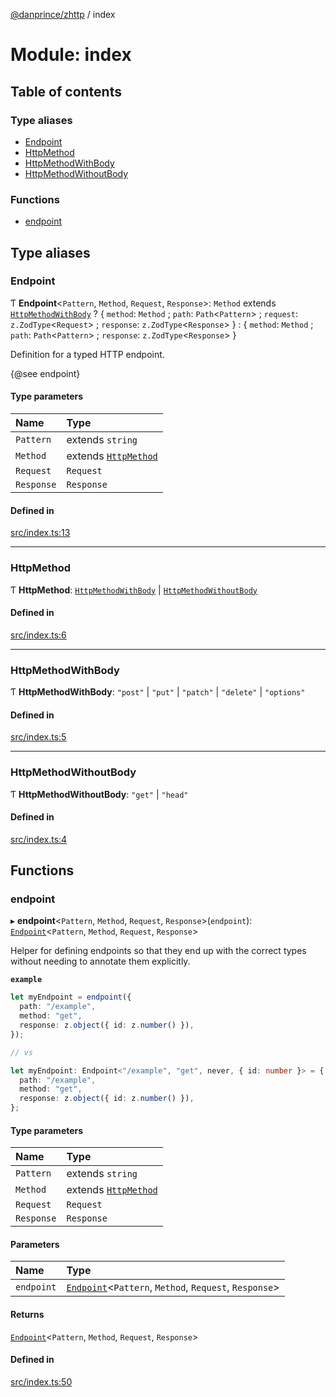 [@danprince/zhttp](../README.md) / index

# Module: index

## Table of contents

### Type aliases

- [Endpoint](index.md#endpoint)
- [HttpMethod](index.md#httpmethod)
- [HttpMethodWithBody](index.md#httpmethodwithbody)
- [HttpMethodWithoutBody](index.md#httpmethodwithoutbody)

### Functions

- [endpoint](index.md#endpoint)

## Type aliases

### Endpoint

Ƭ **Endpoint**<`Pattern`, `Method`, `Request`, `Response`\>: `Method` extends [`HttpMethodWithBody`](index.md#httpmethodwithbody) ? { `method`: `Method` ; `path`: `Path`<`Pattern`\> ; `request`: `z.ZodType`<`Request`\> ; `response`: `z.ZodType`<`Response`\>  } : { `method`: `Method` ; `path`: `Path`<`Pattern`\> ; `response`: `z.ZodType`<`Response`\>  }

Definition for a typed HTTP endpoint.

{@see endpoint}

#### Type parameters

| Name | Type |
| :------ | :------ |
| `Pattern` | extends `string` |
| `Method` | extends [`HttpMethod`](index.md#httpmethod) |
| `Request` | `Request` |
| `Response` | `Response` |

#### Defined in

[src/index.ts:13](https://github.com/danprince/zhttp/blob/45ef93c/src/index.ts#L13)

___

### HttpMethod

Ƭ **HttpMethod**: [`HttpMethodWithBody`](index.md#httpmethodwithbody) \| [`HttpMethodWithoutBody`](index.md#httpmethodwithoutbody)

#### Defined in

[src/index.ts:6](https://github.com/danprince/zhttp/blob/45ef93c/src/index.ts#L6)

___

### HttpMethodWithBody

Ƭ **HttpMethodWithBody**: ``"post"`` \| ``"put"`` \| ``"patch"`` \| ``"delete"`` \| ``"options"``

#### Defined in

[src/index.ts:5](https://github.com/danprince/zhttp/blob/45ef93c/src/index.ts#L5)

___

### HttpMethodWithoutBody

Ƭ **HttpMethodWithoutBody**: ``"get"`` \| ``"head"``

#### Defined in

[src/index.ts:4](https://github.com/danprince/zhttp/blob/45ef93c/src/index.ts#L4)

## Functions

### endpoint

▸ **endpoint**<`Pattern`, `Method`, `Request`, `Response`\>(`endpoint`): [`Endpoint`](index.md#endpoint)<`Pattern`, `Method`, `Request`, `Response`\>

Helper for defining endpoints so that they end up with the correct types
without needing to annotate them explicitly.

**`example`**
```ts
let myEndpoint = endpoint({
  path: "/example",
  method: "get",
  response: z.object({ id: z.number() }),
});

// vs

let myEndpoint: Endpoint<"/example", "get", never, { id: number }> = {
  path: "/example",
  method: "get",
  response: z.object({ id: z.number() }),
};
```

#### Type parameters

| Name | Type |
| :------ | :------ |
| `Pattern` | extends `string` |
| `Method` | extends [`HttpMethod`](index.md#httpmethod) |
| `Request` | `Request` |
| `Response` | `Response` |

#### Parameters

| Name | Type |
| :------ | :------ |
| `endpoint` | [`Endpoint`](index.md#endpoint)<`Pattern`, `Method`, `Request`, `Response`\> |

#### Returns

[`Endpoint`](index.md#endpoint)<`Pattern`, `Method`, `Request`, `Response`\>

#### Defined in

[src/index.ts:50](https://github.com/danprince/zhttp/blob/45ef93c/src/index.ts#L50)
